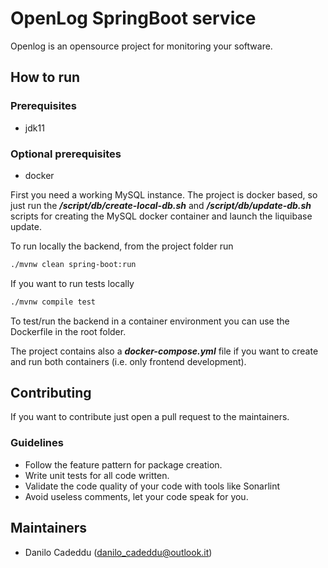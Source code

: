 # OpenLog SpringBoot service

Openlog is an opensource project for monitoring your software.

## How to run

### Prerequisites
- jdk11

### Optional prerequisites
- docker

First you need a working MySQL instance. 
The project is docker based, so just run the ***/script/db/create-local-db.sh*** and ***/script/db/update-db.sh***
scripts for creating the MySQL docker container and launch the liquibase update.

To run locally the backend, from the project folder run 
```bash 
./mvnw clean spring-boot:run
```

If you want to run tests locally
```bash 
./mvnw compile test
```

To test/run the backend in a container environment you can use the Dockerfile in the root folder.

The project contains also a ***docker-compose.yml*** file if you want to create and run both containers (i.e. only frontend development).

## Contributing

If you want to contribute just open a pull request to the maintainers.

### Guidelines
- Follow the feature pattern for package creation.
- Write unit tests for all code written.
- Validate the code quality of your code with tools like Sonarlint
- Avoid useless comments, let your code speak for you.

## Maintainers
- Danilo Cadeddu (danilo_cadeddu@outlook.it)